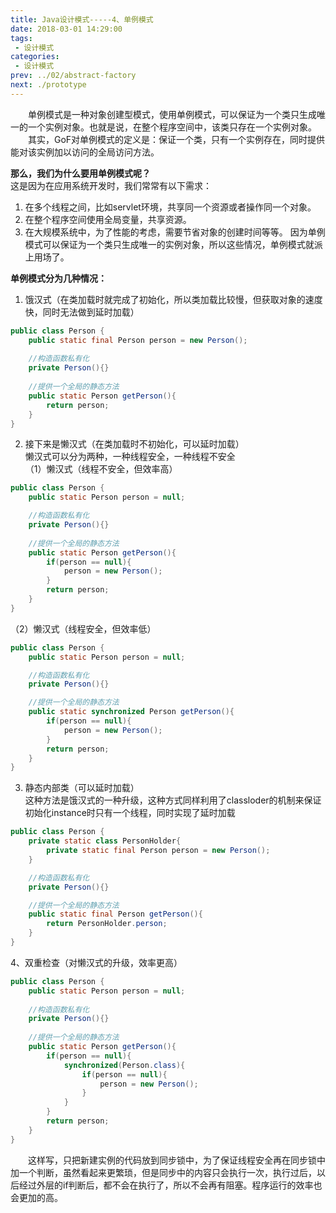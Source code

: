 ```yaml
---
title: Java设计模式-----4、单例模式
date: 2018-03-01 14:29:00
tags:
 - 设计模式
categories:
 - 设计模式
prev: ../02/abstract-factory
next: ./prototype
---
```


&emsp;&emsp;单例模式是一种对象创建型模式，使用单例模式，可以保证为一个类只生成唯一的一个实例对象。也就是说，在整个程序空间中，该类只存在一个实例对象。  
&emsp;&emsp;其实，GoF对单例模式的定义是：保证一个类，只有一个实例存在，同时提供能对该实例加以访问的全局访问方法。  

**那么，我们为什么要用单例模式呢？**  
这是因为在应用系统开发时，我们常常有以下需求：
1. 在多个线程之间，比如servlet环境，共享同一个资源或者操作同一个对象。
2. 在整个程序空间使用全局变量，共享资源。
3. 在大规模系统中，为了性能的考虑，需要节省对象的创建时间等等。
因为单例模式可以保证为一个类只生成唯一的实例对象，所以这些情况，单例模式就派上用场了。  

**单例模式分为几种情况：**  
1. 饿汉式（在类加载时就完成了初始化，所以类加载比较慢，但获取对象的速度快，同时无法做到延时加载） 
``` java
public class Person {
    public static final Person person = new Person();
            
    //构造函数私有化
    private Person(){}
    
    //提供一个全局的静态方法
    public static Person getPerson(){
        return person;
    }
}
```

2. 接下来是懒汉式（在类加载时不初始化，可以延时加载）  
懒汉式可以分为两种，一种线程安全，一种线程不安全  
（1）懒汉式（线程不安全，但效率高）
``` java
public class Person {
    public static Person person = null;

    //构造函数私有化
    private Person(){}
            
    //提供一个全局的静态方法
    public static Person getPerson(){
        if(person == null){
            person = new Person();
        }
        return person;
    }
}
```
（2）懒汉式（线程安全，但效率低）
``` java
public class Person {
    public static Person person = null;

    //构造函数私有化
    private Person(){}

    //提供一个全局的静态方法
    public static synchronized Person getPerson(){
        if(person == null){
            person = new Person();
        }
        return person;
    }
}
```

3. 静态内部类（可以延时加载）  
这种方法是饿汉式的一种升级，这种方式同样利用了classloder的机制来保证初始化instance时只有一个线程，同时实现了延时加载        
``` java
public class Person {
    private static class PersonHolder{
        private static final Person person = new Person();
    }

    //构造函数私有化
    private Person(){}

    //提供一个全局的静态方法  
    public static final Person getPerson(){
        return PersonHolder.person;
    }
}
```

4、双重检查（对懒汉式的升级，效率更高）            
``` java
public class Person {
    public static Person person = null;
            
    //构造函数私有化
    private Person(){}
            
    //提供一个全局的静态方法
    public static Person getPerson(){
        if(person == null){
            synchronized(Person.class){
                if(person == null){
                    person = new Person();
                }
            }
        }
        return person;
    }
}
```
&emsp;&emsp;这样写，只把新建实例的代码放到同步锁中，为了保证线程安全再在同步锁中加一个判断，虽然看起来更繁琐，但是同步中的内容只会执行一次，执行过后，以后经过外层的if判断后，都不会在执行了，所以不会再有阻塞。程序运行的效率也会更加的高。